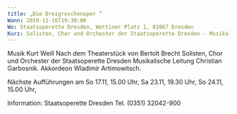 ```yaml
---
title: „Die Dreigroschenoper “
Wann: 2019-11-16T19:30:00
Wo: Staatsoperette Dresden, Wettiner Platz 1, 01067 Dresden
Kurz: Solisten, Chor und Orchester der Staatsoperette Dresden - Musikalische Leitung Christian Garbosnik. -  Akkordeon Wladimir Artimowitsch.
---
```


Musik Kurt Weill
Nach dem Theaterstück von Bertolt Brecht
Solisten, Chor und Orchester der Staatsoperette Dresden
Musikalische Leitung Christian Garbosnik.
 Akkordeon Wladimir Artimowitsch.

Nächste Aufführungen am
So 17.11, 15.00 Uhr,
Sa 23.11, 19.30 Uhr,
So 24.11, 15.00 Uhr,


Information: 
Staatsoperette Dresden
Tel. (0351) 32042-900